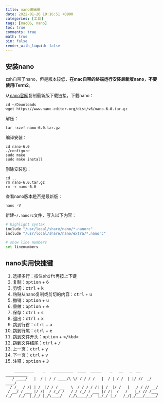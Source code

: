```yaml
---
title: nano编辑器
date: 2022-01-26 19:16:51 +0800
categories: [工具]
tags: [macOS, nano]
toc: true
comments: true
math: true
pin: false
render_with_liquid: false
---
```


## 安装nano

zsh自带了nano，但是版本较低，**在mac自带的终端运行安装最新版nano，不要使用iTerm2**。

从[nano官网](https://www.nano-editor.org/download.php)复制最新版下载链接，下载nano：

```shell
cd ~/Downloads
wget https://www.nano-editor.org/dist/v6/nano-6.0.tar.gz
```

解压：

```shell
tar -xzvf nano-6.0.tar.gz
```

编译安装：

```shell
cd nano-6.0
./configure
sudo make
sudo make install
```

删除安装包：

```shell
cd ..
rm nano-6.0.tar.gz
rm -r nano-6.0
```

查看nano版本是否是最新版：

```shell
nano -V
```

新建`~/.nanorc`文件，写入以下内容：

```sh
# highlight syntax
include "/usr/local/share/nano/*.nanorc"
include "/usr/local/share/nano/extra/*.nanorc"

# show line numbers
set linenumbers
```

## nano实用快捷键

1. 选择多行：按住<kbd>shift</kbd>再按上下键
2. 复制：<kbd>option</kbd> + <kbd>6</kbd>
3. 剪切：<kbd>ctrl</kbd> + <kbd>k</kbd>
4. 粘贴从nano复制或剪切的内容：<kbd>ctrl</kbd> + <kbd>u</kbd>
5. 撤销：<kbd>option</kbd> + <kbd>u</kbd>
6. 重做：<kbd>option</kbd> + <kbd>e</kbd>
7. 保存：<kbd>ctrl</kbd> + <kbd>s</kbd>
8. 退出：<kbd>ctrl</kbd> + <kbd>x</kbd>
9. 跳到行首：<kbd>ctrl</kbd> + <kbd>a</kbd>
10. 跳到行尾：<kbd>ctrl</kbd> + <kbd>e</kbd>
11. 跳到文件开头：<kbd>option</kbd> + <kbd>\</kbd>
12. 跳到文件结尾：<kbd>ctrl</kbd> + <kbd>/</kbd>
13. 上一页：<kbd>ctrl</kbd> + <kbd>y</kbd>
14. 下一页：<kbd>ctrl</kbd> + <kbd>v</kbd>
15. 注释：<kbd>option</kbd> + <kbd>3</kbd>

```text
    _________    _   __________  ____  _____    _   __   _  __ __________
   / ____/   |  / | / / ____/\ \/ / / / /   |  / | / /  | |/ //  _/ ____/
  / /_  / /| | /  |/ / / __   \  / / / / /| | /  |/ /   |   / / // __/
 / __/ / ___ |/ /|  / /_/ /   / / /_/ / ___ |/ /|  /   /   |_/ // /___
/_/   /_/  |_/_/ |_/\____/   /_/\____/_/  |_/_/ |_/   /_/|_/___/_____/
```
